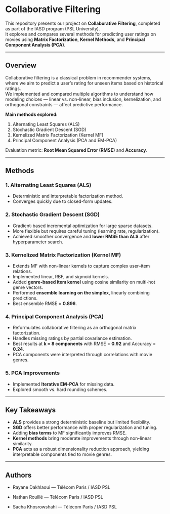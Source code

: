 # Collaborative Filtering

This repository presents our project on **Collaborative Filtering**, completed as part of the IASD program (PSL University).  
It explores and compares several methods for predicting user ratings on movies using **Matrix Factorization**, **Kernel Methods**, and **Principal Component Analysis (PCA)**.

---

## Overview

Collaborative filtering is a classical problem in recommender systems, where we aim to predict a user’s rating for unseen items based on historical ratings.  
We implemented and compared multiple algorithms to understand how modeling choices — linear vs. non-linear, bias inclusion, kernelization, and orthogonal constraints — affect predictive performance.

**Main methods explored:**
1. Alternating Least Squares (ALS)  
2. Stochastic Gradient Descent (SGD)  
3. Kernelized Matrix Factorization (Kernel MF)  
4. Principal Component Analysis (PCA and EM-PCA)

Evaluation metric: **Root Mean Squared Error (RMSE)** and **Accuracy**.

---

## Methods

### 1. Alternating Least Squares (ALS)
- Deterministic and interpretable factorization method.
- Converges quickly due to closed-form updates.

### 2. Stochastic Gradient Descent (SGD)
- Gradient-based incremental optimization for large sparse datasets.
- More flexible but requires careful tuning (learning rate, regularization).
- Achieved smoother convergence and **lower RMSE than ALS** after hyperparameter search.

### 3. Kernelized Matrix Factorization (Kernel MF)
- Extends MF with non-linear kernels to capture complex user–item relations.
- Implemented linear, RBF, and sigmoid kernels.
- Added **genre-based item kernel** using cosine similarity on multi-hot genre vectors.
- Performed **ensemble learning on the simplex**, linearly combining predictions.
- Best ensemble RMSE ≈ **0.896**.

### 4. Principal Component Analysis (PCA)
- Reformulates collaborative filtering as an orthogonal matrix factorization.
- Handles missing ratings by partial covariance estimation.
- Best results at **k = 8 components** with RMSE = **0.92** and Accuracy = **0.24**.
- PCA components were interpreted through correlations with movie genres.

### 5. PCA Improvements
- Implemented **Iterative EM-PCA** for missing data.
- Explored smooth vs. hard rounding schemes.

---

## Key Takeaways

- **ALS** provides a strong deterministic baseline but limited flexibility.  
- **SGD** offers better performance with proper regularization and tuning.  
- Adding **bias terms** to MF significantly improves RMSE.  
- **Kernel methods** bring moderate improvements through non-linear similarity.  
- **PCA** acts as a robust dimensionality reduction approach, yielding interpretable components tied to movie genres.

---
## Authors

- Rayane Dakhlaoui — Télécom Paris / IASD PSL

- Nathan Rouillé — Télécom Paris / IASD PSL

- Sacha Khosrowshahi — Télécom Paris / IASD PSL

